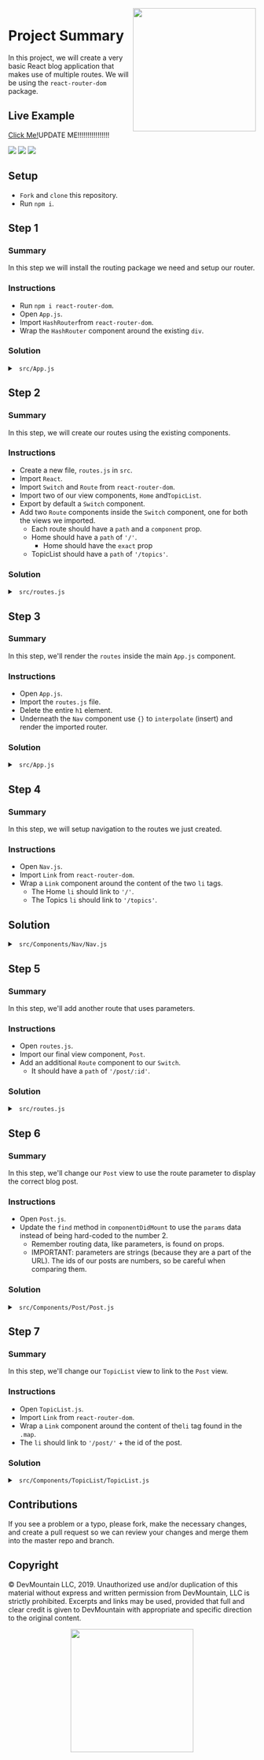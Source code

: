<img src="https://s3.amazonaws.com/devmountain/readme-logo.png" width="250" align="right">

# Project Summary

In this project, we will create a very basic React blog application that makes use of multiple routes. We will be using the `react-router-dom` package.

## Live Example

<a href="https://devmountain.github.io/react-4-mini/#/">Click Me!</a>UPDATE ME!!!!!!!!!!!!!!!!

<img src="https://github.com/DevMountain/react-4-mini/blob/master/readme-images/home_view.png" />

<img src="https://github.com/DevMountain/react-4-mini/blob/master/readme-images/topic_view.png" />

<img src="https://github.com/DevMountain/react-4-mini/blob/master/readme-images/post_view.png" />

## Setup

* `Fork` and `clone` this repository.
* Run `npm i`.

## Step 1

### Summary

In this step we will install the routing package we need and setup our router.

### Instructions

* Run `npm i react-router-dom`.
* Open `App.js`.
* Import `HashRouter`from `react-router-dom`.
* Wrap the `HashRouter` component around the existing `div`.

### Solution

<details>

<summary> <code> src/App.js </code> </summary>

```js
import React, { Component } from "react";
import { HashRouter } from 'react-router-dom';
import Nav from "./Components/Nav/Nav";
import "./App.css";

class App extends Component {
  render() {
    return (
      <HashRouter>
        <div className="App">
          <Nav />
          <h1 style={{ padding: "200px 35%" }}>
            This is where your pages will appear
          </h1>
        </div>
      </HashRouter>
    );
  }
}

export default App;

```

</details>

## Step 2

### Summary

In this step, we will create our routes using the existing components.

### Instructions

* Create a new file, `routes.js` in `src`.
* Import `React`.
* Import `Switch` and `Route` from `react-router-dom`.
* Import two of our view components, `Home` and`TopicList`.
* Export by default a `Switch` component.
* Add two `Route` components inside the `Switch` component, one for both the views we imported.
  * Each route should have a `path` and a `component` prop.
  * Home should have a `path` of `'/'`.
    * Home should have the `exact` prop
  * TopicList should have a `path` of `'/topics'`.

### Solution
<details>

<summary> <code> src/routes.js </code> </summary>

```js
import React from "react";
import { Switch, Route } from "react-router-dom";
import Home from "./Components/Home/Home";
import TopicList from "./Components/TopicList/TopicList";

export default (
  <Switch>
    <Route exact path="/" component={Home} />
    <Route path="/topics" component={TopicList} />
  </Switch>
);
```

</details>

## Step 3

### Summary

In this step, we'll render the `routes` inside the main `App.js` component.

### Instructions

* Open `App.js`.
* Import the `routes.js` file.
* Delete the entire `h1` element.
* Underneath the `Nav` component use `{}` to `interpolate` (insert) and render the imported router.

### Solution

<details>

<summary> <code> src/App.js </code> </summary>

```js
import React, { Component } from "react";
import { HashRouter } from "react-router-dom";
import routes from "./routes";
import Nav from "./Components/Nav/Nav";
import "./App.css";

class App extends Component {
  render() {
    return (
      <HashRouter>
        <div className="App">
          <Nav />
          {routes}
        </div>
      </HashRouter>
    );
  }
}

export default App;

```

</details>

## Step 4

### Summary

In this step, we will setup navigation to the routes we just created.

### Instructions

* Open `Nav.js`.
* Import `Link` from `react-router-dom`.
* Wrap a `Link` component around the content of the two `li` tags.
  * The Home `li` should link to `'/'`.
  * The Topics `li` should link to `'/topics'`.

## Solution

<details>

<summary> <code> src/Components/Nav/Nav.js </code> </summary>

```js
import React, { Component } from "react";
import { Link } from "react-router-dom";
import logo from "./../../images/dm_white_logo.png";
import "./Nav.css";

class Nav extends Component {
  render() {
    return (
      <div className="Nav">
        <div>
          <img src={logo} alt="dm logo" />
        </div>
        <ul>
          <li>
            <Link to="/">Home</Link>
          </li>
          <li>
            <Link to="/topics">Topics</Link>
          </li>
        </ul>
      </div>
    );
  }
}

export default Nav;

```

</details>

## Step 5

### Summary

In this step, we'll add another route that uses parameters.

### Instructions

* Open `routes.js`.
* Import our final view component, `Post`.
* Add an additional `Route` component to our `Switch`.
  * It should have a `path` of `'/post/:id'`.

### Solution

<details>

<summary> <code> src/routes.js </code> </summary>

```js
import React from "react";
import { Switch, Route } from "react-router-dom";
import Home from "./Components/Home/Home";
import TopicList from "./Components/TopicList/TopicList";
import Post from "./Components/Post/Post";

export default (
  <Switch>
    <Route exact path="/" component={Home} />
    <Route path="/topics" component={TopicList} />
    <Route path="/post/:id" component={Post} />
  </Switch>
);

```

</details>

## Step 6

### Summary

In this step, we'll change our `Post` view to use the route parameter to display the correct blog post.

### Instructions

* Open `Post.js`.
* Update the `find` method in `componentDidMount` to use the `params` data instead of being hard-coded to the number 2.
  * Remember routing data, like parameters, is found on props.
  * IMPORTANT: parameters are strings (because they are a part of the URL). The ids of our posts are numbers, so be careful when comparing them.

### Solution

<details>

<summary> <code> src/Components/Post/Post.js </code> </summary>

```js
...
  componentDidMount() {
    // This is where you would make an axios call to a server in a fullstack application
    // but for today we'll be just be filter over an array of dummy data
    let post = posts.find(post => post.id === parseInt(this.props.match.params.id));
    this.setState({
      title: post.title,
      content: post.content
    });
  }
...
```

</details>

## Step 7

### Summary

In this step, we'll change our `TopicList` view to link to the `Post` view.

### Instructions

* Open `TopicList.js`.
* Import `Link` from `react-router-dom`.
* Wrap a `Link` component around the content of the`li` tag found in the `.map`.
* The `li` should link to `'/post/'` + the id of the post.

### Solution

<details>

<summary> <code> src/Components/TopicList/TopicList.js </code> </summary>

```js
import React, { Component } from "react";
import { Link } from "react-router-dom";
import posts from "./../../post_data.json";
import "./TopicList.css";
...
    let displayTopics = posts.map(post => {
      return (
        <li key={post.id}>
          <Link to={`/post/${post.id}`}>{post.title}</Link>
        </li>
      );
    });
...
```

</details>

## Contributions

If you see a problem or a typo, please fork, make the necessary changes, and create a pull request so we can review your changes and merge them into the master repo and branch.

## Copyright

© DevMountain LLC, 2019. Unauthorized use and/or duplication of this material without express and written permission from DevMountain, LLC is strictly prohibited. Excerpts and links may be used, provided that full and clear credit is given to DevMountain with appropriate and specific direction to the original content.

<p align="center">
<img src="https://s3.amazonaws.com/devmountain/readme-logo.png" width="250">
</p>
